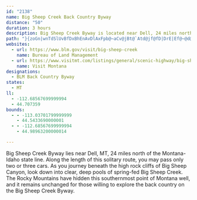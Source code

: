 ```yaml
---
id: "2138"
name: Big Sheep Creek Back Country Byway
distance: "50"
duration: 3 hours
description: Big Sheep Creek Byway is located near Dell, 24 miles north of the Montana-Idaho state line. The road is mostly two-lane gravel with a few side roads that lead to the foot of the Rocky Mountains and provide many opportunities for solitude and exploration.
path: "}{zoGn|wnTdSlUvBfDxBhEnAvDlAxFpb@~aCv@jBt@`Atd@jf@fD|DrE|Ef@~@d@bHHl@Nj@lCdGr@`Az@l@lDp@h@p@~ArCpD|H^p@zAfBrArB|FnLlBjDxBxBfClBnDtDvCbChNtMj@`@bExBRXh@pA\\`Bp@dBlCfChApBTn@RvAJtIlCfQDlAQlB{AfF]~@]xACf@NdCb@`CrCpBxAzAlBpDXXxAx@tA`@r@^nJrQ`@fCbAzBx@lAjBbA\\`AR~Az@fClBdEdCbEfArAn@n@|Ax@rBlB~DfApED`AV|@fAb@~@\\dBFbBKxAYx@sAhBE`@?~@N~@Xl@XX~Ar@nApA|DpJTvA\\lFtAnHv@bCxAnCbArDp@pAb@l@t@`@lB^bFd@fC`AfGbDjArAx@rCh@Xr@ShBiAt@Sv@a@xCqBrAe@tBDvAb@lChAh@b@|ErFt@l@hCz@rApAjFfL~@`A`B|@zBxBlJ|NnClFfA~AlBlF^~Bd@tAhAjAh@jANzBElCNdAh@rAxA`CnAjCb@~Ad@lFX`BdAlCh@b@r@ZlEp@rBz@fHpDrYxC`BZ|DjBvJrD|Az@^J~SgFjDeAjCPlCdBxAB^GNGjFkGhCiE~@q@lCa@r@NjF~C`ErF|AdBp@SfCmChCeCxAQtFp@dAZzGjE~AE|ItApBBrDc@rCo@~BW|BL`DMpCuBfAQdCJbCg@|A}@rAY|EApJrAbBKx@SrAmCn@q@xAy@|FgExAq@|FoErTaOnAc@pC]|DOlK_Cd@?h@\\vAxA|B`DhAdAn@@xAoAbA_Ej@eAfCoCrAc@hG[|De@fDEnBLzFM|IgApGYrCy@nAQhAArCNrDBrBO`KmAfEH~@RbAJ~Rk@b@Dd@RnCtBtBp@dCjAn@F`W_@|BJxAXtBSdA?bBLvAXbEfB|Cb@|ClAtCMf@DtAt@`D`Dn@vAd@lBB`@Cp@_B`DaIjH_@x@s@rCArDZ~DHzBCrJDt@LfAbExKNpAJfBf@fCTjC]`AW\\c@LsEr@w@Z{AvAsArBi@zAo@xDYjAcArC_@tAqA~Ha@dA_@d@yAz@e@dAcArCQVeCbCoAbAiDrAiAfAo@lAc@dB_@~CE~APtCeBfAoGvBuCfBoAXqBpAuCRy@X}E~FaAlBkDzJm@r@sElE{AfAaDfB}Bn@sCxAsDfEiAfAaElLkAzFg@~AsBtKkA~DsBbJiAvCIf@YlGDzEMx@kDrIETXbCXr@`IpMnAbCPxAFnA?p@YxASXi@^e@Li@d@_CdDi@~AI`A?pATlCDfELzANdF_@zJo@dGi@tCy@fDqCzG[vAM~COfA{@dC_@`BMfCeAdD_@xC_@rA}DvHy@hCo@`C}BfGQZuAj@o@p@cE`LcGfGqFhFsHxIm@jAsCdAcAFu@^eAxAm@f@gDfAcGpDwAd@{B`B}A\\qDvCkPlKqG~DuCrAmCvB{MhIsBXyADSR[fAyAdHYj@iBZyAj@]^s@xBYXuARcBxB_AXyDDULi@fACh@JbDN|@BnAEt@Sz@uBjFc@r@cAfAAzFWdCmFbTs\\tpAm@rAoDzFgSzYmDtEoCrEsDxEmA~BcF|GuJ~Nu@?gDi@}B{@[g@WyCQw@c@gAoA}AqBcA{AEw@LiESwCzAoC|CyBlAwJ~CmCQwARoE?wEl@_A^OXm@h@eBlAy@TsAJiCf@qCjAiBPuAp@wAZ_EtCwEn@yBLiAK_Ar@_FrFK`B}@vCAx@Nl@X^T~BXj@x@zBf@j@pA?`@FRj@XzAl@xHOdDh@lIPvJGlAeDdI_@rA[^gD~BKdBg@tAFxC~B`O?tA[~BDj@h@xBTxD?nBYzDh@vDXfIRJxA?d@Rh@l@h@?dB^Ld@?xALLj@DXXz@pCL`AMlAk@rAaBtFy@vDg@lDo@j@yFrBU^BXl@rAFl@BjAY`Bc@~Ie@xCkJnG{MfKwDlB}CxB}GdCcAH{AGmAJ}HlB}@Ju@X}@l@sGzGs@JaAEoCq@[DgNdK{EzBsA|A_@@k@Yk@KcElBiAHiEoAuAGcAPkKnIcAvCeAlBkGnGkC`C}CxA}KxHq@f@mD~D}FtEwFpDwH`Ggs@`g@_EdDmAl@kCx@}D|@aJnAeG~BwD~DeCzF_AxCi@dE}DnHiCfCqAp@sHtCcGvEi_@pZkCrE}AfBmB~@oOnGwGxBsCrA}FnFcCbDcB`BoPtMwExE_FfE}@j@eA`@mT~Do@j@_LjPc@\\o@N}C[e@JyGzD{GjEwC~@iYfAcDY_D?oHm@gF?qJk@_PWqIDiB\\iAz@cC`DoAv@o@Fm@G}@e@e@s@_AsBm@s@wAy@qCk@iWgEaBEe@FsBx@cABiAy@_FkCkIyCiDu@iAKaBLkAXqBbAeARcBWeBu@yDoDw@aAqDaIk@aAc@c@gGaEk@Mo@@cB~@cDx@_Dd@q@EaNmD{B_A_HmEyLoG_BgAoQmIeJeFuBuAsDcBkIyC}Cu@sBKiA@wH|AqHzCyAHmGc@uPiCyRcF{HgD_KaG_IuDsNkGaK{CwKmBeJsGcD_BoC_AyCoB}BkCcB_CiBkBeL{@mDKcADiExAcAJcAm@e@e@yB}BwCoDcEaH_@eA_AyDo@mA_OaTeEaEkBmAeJsC{MgA_BLmA^ud@bU{DxAuBj@}g@hKsDl@an@lIkGp@iRtAcGJgAL}HdBwLP_B]gDgBiB]mMBeCz@{Ha@sCJeBRgD~@wKrBqE`@eAGgAQe@Yi@sBi@sC}@_B{DsEg@c@o@]u@Mo@RuAtA_FpGyBtDgEtIyFfP}CbKyAjFsBfLe@rAi@r@gHrDsNlGqp@d[}Br@uNdCiFt@wBAwHyAqLaDsCm@uLmD_`@yEwLsCy]qGcCS}KeCyAo@mEyC{JmHiBgB}EeDaEgDyb@yZoB@_@RsBfEw@vCuBzDyBdCo@`AcAr@eBB{AYkPkLwIiFkGmCoImD{Bq@ePgAoCZy@MaBk@cIuEcCeByBgAaUgHoOaJuK_G}GyBeSgIcBuAg[gKgGkAcEaBcBWcCJoI|@kA?sAWoAe@gEaCqMwSwEsJyAaBuAcAqAeBeEiIcAgCoG}RiB_DeAqAmFuF}B{AeAi@oNaE}GmC"
websites:
  - url: https://www.blm.gov/visit/big-sheep-creek
    name: Bureau of Land Management
  - url: https://www.visitmt.com/listings/general/scenic-highway/big-sheep-creek-backcountry-byway
    name: Visit Montana
designations:
  - BLM Back Country Byway
states:
  - MT
ll:
  - -112.68567699999994
  - 44.707359
bounds:
  - - -113.03701799999999
    - 44.5433690000001
  - - -112.68567699999994
    - 44.98963200000014

---
```


Big Sheep Creek Byway lies near Dell, MT, 24 miles north of the Montana-Idaho state line. Along the length of this solitary route, you may pass only two or three cars. As you journey beneath the high rock cliffs of Big Sheep Canyon, look down into clear, deep pools of spring-fed Big Sheep Creek. The Rocky Mountains have hidden this southernmost point of Montana well, and it remains unchanged for those willing to explore the back country on the Big Sheep Creek Byway.
